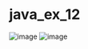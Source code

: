 # java_ex_12
![image](https://github.com/PonguTracer/java_ex_12/assets/67764701/15f7c967-9098-40e1-a1e1-948681d60c51)
![image](https://github.com/PonguTracer/java_ex_12/assets/67764701/411e0f2a-38ae-44d1-be1d-8a56044f9043)
